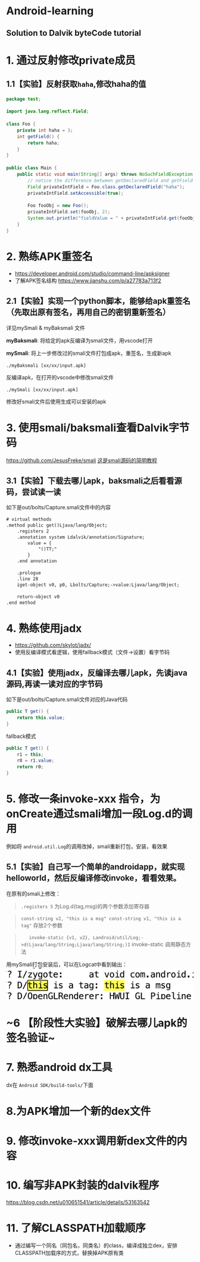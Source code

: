 # Android-learning
## Solution to Dalvik byteCode tutorial
# 1. 通过反射修改private成员

## 1.1【实验】反射获取`haha`,修改haha的值

```Java
package test;

import java.lang.reflect.Field;

class Foo {
    private int haha = 3;
    int getField() {
        return haha;
    }
}

public class Main {
    public static void main(String[] args) throws NoSuchFieldException, IllegalAccessException {
        // notice the difference between getDeclaredField and getField
        Field privateIntField = Foo.class.getDeclaredField("haha");
        privateIntField.setAccessible(true);

        Foo fooObj = new Foo();
        privateIntField.set(fooObj, 2);
        System.out.println("fieldValue = " + privateIntField.get(fooObj));
    }
}
```

# 2. 熟练APK重签名
* https://developer.android.com/studio/command-line/apksigner
* 了解APK签名结构 https://www.jianshu.com/p/a27783a713f2

## 2.1【实验】实现一个python脚本，能够给apk重签名（先取出原有签名，再用自己的密钥重新签名）
详见mySmali & myBaksmali 文件

**myBaksmali**: 将给定的apk反编译为smali文件，用vscode打开

**mySmali**: 将上一步修改过的smali文件打包成apk，重签名，生成新apk

`./myBaksmali [xx/xx/input.apk]`

反编译apk，在打开的vscode中修改smali文件

`./mySmali [xx/xx/input.apk]`

修改好smali文件后使用生成可以安装的apk

# 3. 使用smali/baksmali查看Dalvik字节码
https://github.com/JesusFreke/smali
[这是smali源码的简明教程](https://www.52pojie.cn/thread-395689-1-1.html)

## 3.1【实验】下载去哪儿apk，baksmali之后看看源码，尝试读一读
如下是out/bolts/Capture.smali文件中的内容

```smali
# virtual methods
.method public get()Ljava/lang/Object;
    .registers 2
    .annotation system Ldalvik/annotation/Signature;
        value = {
            "()TT;"
        }
    .end annotation

    .prologue
    .line 28
    iget-object v0, p0, Lbolts/Capture;->value:Ljava/lang/Object;

    return-object v0
.end method
```


# 4. 熟练使用jadx
* https://github.com/skylot/jadx/
* 使用反编译模式看逻辑，使用fallback模式（文件->设置）看字节码
  
## 4.1【实验】使用jadx，反编译去哪儿apk，先读java源码,再读一读对应的字节码

如下是out/bolts/Capture.smali文件对应的Java代码
```Java
public T get() {
    return this.value;
}
```
fallback模式
```Java
public T get() {
    r1 = this;
    r0 = r1.value;
    return r0;
}
```
# 5. 修改一条invoke-xxx 指令，为onCreate通过smali增加一段Log.d的调用
例如将 `android.util.Log`的调用改掉，smali重新打包，安装，看效果

## 5.1【实验】自己写一个简单的androidapp，就实现helloworld，然后反编译修改invoke，看看效果。
在原有的smali上修改：

> `.registers 5`
> 为Log.d(tag,msg)的两个参数添加寄存器

> `const-string v2, "this is a msg"
    const-string v1, "this is a tag"`
>   存放2个参数

>`    invoke-static {v1, v2}, Landroid/util/Log;->d(Ljava/lang/String;Ljava/lang/String;)I
`
> invoke-static 调用静态方法

用mySmali打包安装后，可以在Logcat中看到输出：
![](Log.d.png)
# ~6 【阶段性大实验】破解去哪儿apk的签名验证~


# 7. 熟悉android dx工具
dx在 `Android SDK/build-tools/`下面

# 8.为APK增加一个新的dex文件

# 9. 修改invoke-xxx调用新dex文件的内容

# 10. 编写非APK封装的dalvik程序
https://blog.csdn.net/u010651541/article/details/53163542

# 11. 了解CLASSPATH加载顺序
* 通过编写一个同名（同包名，同类名）的class，编译成独立dex，安排CLASSPATH加载序的方式，替换掉APK原有类